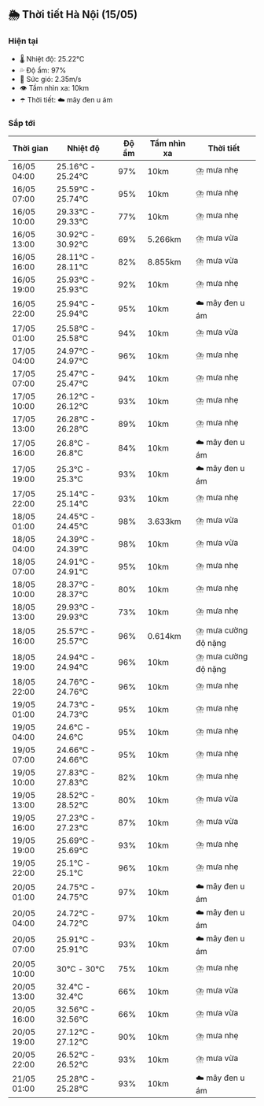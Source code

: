 ## 🌦️ Thời tiết Hà Nội (15/05)

### Hiện tại

- 🌡️ Nhiệt độ: 25.22℃
- 💦 Độ ẩm: 97%
- 💨 Sức gió: 2.35m/s
- 👁️ Tầm nhìn xa: 10km
- ☂️ Thời tiết: ☁️ mây đen u ám

### Sắp tới

| Thời gian | Nhiệt độ | Độ ẩm | Tầm nhìn xa | Thời tiết |
| --- | --- | --- | --- | --- |
| 16/05 04:00 | 25.16℃ - 25.24℃ | 97% | 10km | ⛈️ mưa nhẹ |
| 16/05 07:00 | 25.59℃ - 25.74℃ | 95% | 10km | ⛈️ mưa nhẹ |
| 16/05 10:00 | 29.33℃ - 29.33℃ | 77% | 10km | ⛈️ mưa nhẹ |
| 16/05 13:00 | 30.92℃ - 30.92℃ | 69% | 5.266km | ⛈️ mưa vừa |
| 16/05 16:00 | 28.11℃ - 28.11℃ | 82% | 8.855km | ⛈️ mưa vừa |
| 16/05 19:00 | 25.93℃ - 25.93℃ | 92% | 10km | ⛈️ mưa nhẹ |
| 16/05 22:00 | 25.94℃ - 25.94℃ | 95% | 10km | ☁️ mây đen u ám |
| 17/05 01:00 | 25.58℃ - 25.58℃ | 94% | 10km | ⛈️ mưa vừa |
| 17/05 04:00 | 24.97℃ - 24.97℃ | 96% | 10km | ⛈️ mưa nhẹ |
| 17/05 07:00 | 25.47℃ - 25.47℃ | 94% | 10km | ⛈️ mưa nhẹ |
| 17/05 10:00 | 26.12℃ - 26.12℃ | 93% | 10km | ⛈️ mưa nhẹ |
| 17/05 13:00 | 26.28℃ - 26.28℃ | 89% | 10km | ⛈️ mưa nhẹ |
| 17/05 16:00 | 26.8℃ - 26.8℃ | 84% | 10km | ☁️ mây đen u ám |
| 17/05 19:00 | 25.3℃ - 25.3℃ | 93% | 10km | ☁️ mây đen u ám |
| 17/05 22:00 | 25.14℃ - 25.14℃ | 93% | 10km | ⛈️ mưa nhẹ |
| 18/05 01:00 | 24.45℃ - 24.45℃ | 98% | 3.633km | ⛈️ mưa vừa |
| 18/05 04:00 | 24.39℃ - 24.39℃ | 98% | 10km | ⛈️ mưa vừa |
| 18/05 07:00 | 24.91℃ - 24.91℃ | 95% | 10km | ⛈️ mưa nhẹ |
| 18/05 10:00 | 28.37℃ - 28.37℃ | 80% | 10km | ⛈️ mưa nhẹ |
| 18/05 13:00 | 29.93℃ - 29.93℃ | 73% | 10km | ⛈️ mưa nhẹ |
| 18/05 16:00 | 25.57℃ - 25.57℃ | 96% | 0.614km | ⛈️ mưa cường độ nặng |
| 18/05 19:00 | 24.94℃ - 24.94℃ | 96% | 10km | ⛈️ mưa cường độ nặng |
| 18/05 22:00 | 24.76℃ - 24.76℃ | 96% | 10km | ⛈️ mưa nhẹ |
| 19/05 01:00 | 24.73℃ - 24.73℃ | 95% | 10km | ⛈️ mưa nhẹ |
| 19/05 04:00 | 24.6℃ - 24.6℃ | 95% | 10km | ⛈️ mưa nhẹ |
| 19/05 07:00 | 24.66℃ - 24.66℃ | 95% | 10km | ⛈️ mưa nhẹ |
| 19/05 10:00 | 27.83℃ - 27.83℃ | 82% | 10km | ⛈️ mưa nhẹ |
| 19/05 13:00 | 28.52℃ - 28.52℃ | 80% | 10km | ⛈️ mưa vừa |
| 19/05 16:00 | 27.23℃ - 27.23℃ | 87% | 10km | ⛈️ mưa vừa |
| 19/05 19:00 | 25.69℃ - 25.69℃ | 93% | 10km | ⛈️ mưa nhẹ |
| 19/05 22:00 | 25.1℃ - 25.1℃ | 96% | 10km | ⛈️ mưa nhẹ |
| 20/05 01:00 | 24.75℃ - 24.75℃ | 97% | 10km | ☁️ mây đen u ám |
| 20/05 04:00 | 24.72℃ - 24.72℃ | 97% | 10km | ☁️ mây đen u ám |
| 20/05 07:00 | 25.91℃ - 25.91℃ | 93% | 10km | ☁️ mây đen u ám |
| 20/05 10:00 | 30℃ - 30℃ | 75% | 10km | ⛈️ mưa nhẹ |
| 20/05 13:00 | 32.4℃ - 32.4℃ | 66% | 10km | ⛈️ mưa vừa |
| 20/05 16:00 | 32.56℃ - 32.56℃ | 66% | 10km | ⛈️ mưa vừa |
| 20/05 19:00 | 27.12℃ - 27.12℃ | 90% | 10km | ⛈️ mưa nhẹ |
| 20/05 22:00 | 26.52℃ - 26.52℃ | 93% | 10km | ⛈️ mưa vừa |
| 21/05 01:00 | 25.28℃ - 25.28℃ | 93% | 10km | ☁️ mây đen u ám |
